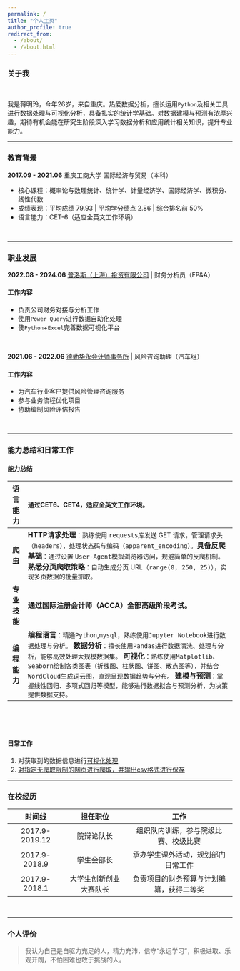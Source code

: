 ```yaml
---
permalink: /
title: "个人主页"
author_profile: true
redirect_from: 
  - /about/
  - /about.html
---
```



### 关于我

‍

<span data-type="text" style="font-size: 14px;">我是蒋明玲，今年26岁，来自重庆。热爱数据分析，擅长运用</span>`Python`​​ <span data-type="text" style="font-size: 14px;">及相关工具进行数据处理与可视化分析，具备扎实的统计学基础。对数据建模与预测有浓厚兴趣，期待有机会能在研究生阶段深入学习数据分析和应用统计相关知识，提升专业能力。</span>

---

### 教育背景

**2017.09 - 2021.06** 重庆工商大学   国际经济与贸易（本科）

* <span data-type="text" style="font-size: 14px;">核心课程：概率论与数理统计、统计学、计量经济学、国际经济学、微积分、线性代数</span>
* <span data-type="text" style="font-size: 14px;">成绩表现：平均成绩 79.93 | 平均学分绩点 2.86 | 综合排名前 50%</span>
* <span data-type="text" style="font-size: 14px;">语言能力：CET-6（适应全英文工作环境）</span>

‍

---

### 职业发展

**2022.08 - 2024.06** [普洛斯（上海）投资有限公司](https://www.glp.com.cn/about/glp.html) | 财务分析员（FP&A）

#### 工作内容

* <span data-type="text" style="font-size: 14px;">负责公司财务对接与分析工作</span>
* <span data-type="text" style="font-size: 14px;">使用</span>`Power Query`​<span data-type="text" style="font-size: 14px;">进行数据自动化处理</span>
* <span data-type="text" style="font-size: 14px;">使</span>`Python`​<span data-type="text" style="font-size: 14px;">+</span>`Excel`​<span data-type="text" style="font-size: 14px;">完善数据可视化平台</span>

‍

**2021.06 - 2022.06** [德勤华永会计师事务所](https://www2.deloitte.com/cn/zh.html) | 风险咨询助理（汽车组）

#### 工作内容

* <span data-type="text" style="font-size: 14px;">为汽车行业客户提供风险管理咨询服务</span>
* <span data-type="text" style="font-size: 14px;">参与业务流程优化项目</span>
* <span data-type="text" style="font-size: 14px;">协助编制风险评估报告</span>

‍

---

### 能力总结和日常工作

#### 能力总结

|语言能力|<span data-type="text" style="font-size: 14px;">通过CET6、CET4，适应全英文工作环境。</span>|
| :--------: | :-----------------------------------------------------------------------------------------------------------------------------------------------------------------------------------------------------------------------------------------------------------------------------------------------------------------------------------------------------------------------------------------------------------------------------------------------------------------------------------------------------------------------------------------------------------------------------------------------------------------------------------------------------------------------|
|**爬虫**|**HTTP请求处理**<span data-type="text" style="font-size: 14px;">：熟练使用 </span>`requests`​​<span data-type="text" style="font-size: 14px;"> 库发送 GET 请求，管理请求头（</span>`headers`​​<span data-type="text" style="font-size: 14px;">），处理状态码与编码（</span>`apparent_encoding`​​<span data-type="text" style="font-size: 14px;">）。</span>**具备反爬基础**<span data-type="text" style="font-size: 14px;">：通过设置 </span>`User-Agent`​​<span data-type="text" style="font-size: 14px;"> 模拟浏览器访问，规避简单的反爬机制。</span>**熟悉分页爬取策略**<span data-type="text" style="font-size: 14px;">：自动生成分页 URL（</span>`range(0, 250, 25)`​​<span data-type="text" style="font-size: 14px;">），实现多页数据的批量抓取。</span>|
|**专业技能**|**通过国际注册会计师（ACCA）全部高级阶段考试。** |
|**编程能力**|**编程语言**<span data-type="text" style="font-size: 14px;">：精通</span>`Python`​​,`mysql`​​ <span data-type="text" style="font-size: 14px;">，熟练使用</span>`Jupyter Notebook`​​<span data-type="text" style="font-size: 14px;">进行数据处理与分析。                              </span>**数据分析**<span data-type="text" style="font-size: 14px;">：擅长使用</span>`Pandas`​​<span data-type="text" style="font-size: 14px;">进行数据清洗、处理与分析，能够高效处理大规模数据集。                </span>               **可视化**<span data-type="text" style="font-size: 14px;">：熟练使用</span>`Matplotlib`​​<span data-type="text" style="font-size: 14px;">、</span>`Seaborn`​​<span data-type="text" style="font-size: 14px;">绘制各类图表（折线图、柱状图、饼图、散点图等），并结合</span>`WordCloud`​​<span data-type="text" style="font-size: 14px;">生成词云图，直观呈现数据趋势与分布。         </span>                           **建模与预测**<span data-type="text" style="font-size: 14px;">：掌握线性回归、多项式回归等模型，能够进行数据拟合与预测分析，为决策提供数据支持。</span>|

‍

‍

#### 日常工作

1. <span data-type="text" style="font-size: 14px;">对获取到的数据信息进行</span>[可视化处理](https://www.yuque.com/attachments/yuque/0/2025/zip/21368238/1740502238582-89f056e5-0dbe-4c2d-b1e8-29bcb93f2831.zip)
2. [对指定无爬取限制的网页进行爬取，并输出csv格式进行保存](https://www.yuque.com/attachments/yuque/0/2025/zip/21368238/1740502092286-f17f5297-a50f-423b-b22e-ddfe3fc7ff0e.zip)

---

### 在校经历

|时间线|担任职位|工作|
| :---------------------: | :-----------------------: | :----------------------------------------: |
|2017.9-2019.12|院辩论队长|组织队内训练，参与院级比赛、校级比赛|
|2017.9-2018.9|学生会部长|承办学生课外活动，规划部门日常工作|
|2017.9-2018.1|大学生创新创业大赛队长|负责项目的财务预算与计划编纂，获得二等奖|

‍

---

### 个人评价

> 我认为自己是自驱力充足的人，精力充沛，信守“永远学习”，积极进取、乐观开朗，不怕困难也敢于挑战的人。

‍
